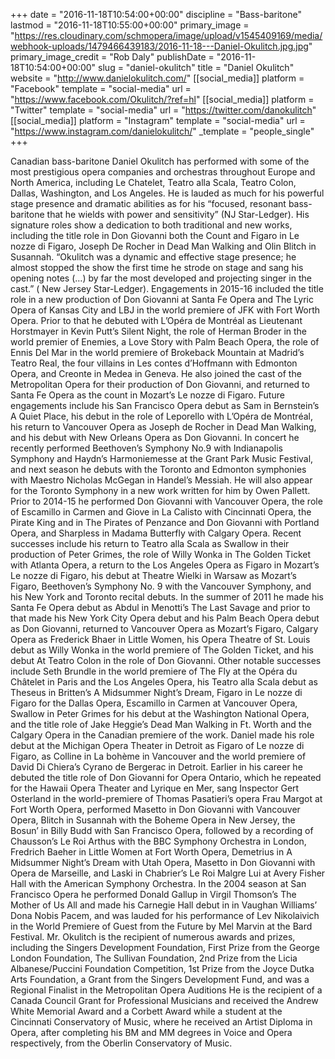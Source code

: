 +++
date = "2016-11-18T10:54:00+00:00"
discipline = "Bass-baritone"
lastmod = "2016-11-18T10:55:00+00:00"
primary_image = "https://res.cloudinary.com/schmopera/image/upload/v1545409169/media/webhook-uploads/1479466439183/2016-11-18---Daniel-Okulitch.jpg.jpg"
primary_image_credit = "Rob Daly"
publishDate = "2016-11-18T10:54:00+00:00"
slug = "daniel-okulitch"
title = "Daniel Okulitch"
website = "http://www.danielokulitch.com/"
[[social_media]]
platform = "Facebook"
template = "social-media"
url = "https://www.facebook.com/Okulitch/?ref=hl"
[[social_media]]
platform = "Twitter"
template = "social-media"
url = "https://twitter.com/danokulitch"
[[social_media]]
platform = "Instagram"
template = "social-media"
url = "https://www.instagram.com/danielokulitch/"
_template = "people_single"
+++

Canadian bass-baritone Daniel Okulitch has performed with some of the most prestigious opera companies and orchestras throughout Europe and North America, including Le Chatelet, Teatro alla Scala, Teatro Colon, Dallas, Washington, and Los Angeles. He is lauded as much for his powerful stage presence and dramatic abilities as for his “focused, resonant bass-baritone that he wields with power and sensitivity” (NJ Star-Ledger). His signature roles show a dedication to both traditional and new works, including the title role in Don Giovanni both the Count and Figaro in Le nozze di Figaro, Joseph De Rocher in Dead Man Walking and Olin Blitch in Susannah. “Okulitch was a dynamic and effective stage presence; he almost stopped the show the first time he strode on stage and sang his opening notes (…) by far the most developed and projecting singer in the cast.” ( New Jersey Star-Ledger).
Engagements in 2015-16 included the title role in a new production of Don Giovanni at Santa Fe Opera and The Lyric Opera of Kansas City and LBJ in the world premiere of JFK with Fort Worth Opera. Prior to that he debuted with L’Opéra de Montréal as Lieutenant Horstmayer in Kevin Putt’s Silent Night, the role of Herman Broder in the world premier of Enemies, a Love Story with Palm Beach Opera, the role of Ennis Del Mar in the world premiere of Brokeback Mountain at Madrid’s Teatro Real, the four villains in Les contes d’Hoffmann with Edmonton Opera, and Creonte in Medea in Geneva. He also joined the cast of the Metropolitan Opera for their production of Don Giovanni, and returned to Santa Fe Opera as the count in Mozart’s Le nozze di Figaro. Future engagements include his San Francisco Opera debut as Sam in Bernstein’s A Quiet Place, his debut in the role of Leporello with L’Opéra de Montréal, his return to Vancouver Opera as Joseph de Rocher in Dead Man Walking, and his debut with New Orleans Opera as Don Giovanni. In concert he recently performed Beethoven’s Symphony No.9 with Indianapolis Symphony and Haydn’s Harmoniemesse at the Grant Park Music Festival, and next season he debuts with the Toronto and Edmonton symphonies with Maestro Nicholas McGegan in Handel’s Messiah. He will also appear for the Toronto Symphony in a new work written for him by Owen Pallett.
Prior to 2014-15 he performed Don Giovanni with Vancouver Opera, the role of Escamillo in Carmen and Giove in La Calisto with Cincinnati Opera, the Pirate King and in The Pirates of Penzance and Don Giovanni with Portland Opera, and Sharpless in Madama Butterfly with Calgary Opera. Recent successes include his return to Teatro alla Scala as Swallow in their production of Peter Grimes, the role of Willy Wonka in The Golden Ticket with Atlanta Opera, a return to the Los Angeles Opera as Figaro in Mozart’s Le nozze di Figaro, his debut at Theatre Wielki in Warsaw as Mozart’s Figaro, Beethoven’s Symphony No. 9 with the Vancouver Symphony, and his New York and Toronto recital debuts. In the summer of 2011 he made his Santa Fe Opera debut as Abdul in Menotti’s The Last Savage and prior to that made his New York City Opera debut and his Palm Beach Opera debut as Don Giovanni, returned to Vancouver Opera as Mozart’s Figaro, Calgary Opera as Frederick Bhaer in Little Women, his Opera Theatre of St. Louis debut as Willy Wonka in the world premiere of The Golden Ticket, and his debut At Teatro Colon in the role of Don Giovanni.
Other notable successes include Seth Brundle in the world premiere of The Fly at the Opéra du Châtelet in Paris and the Los Angeles Opera, his Teatro alla Scala debut as Theseus in Britten’s A Midsummer Night’s Dream, Figaro in Le nozze di Figaro for the Dallas Opera, Escamillo in Carmen at Vancouver Opera, Swallow in Peter Grimes for his debut at the Washington National Opera, and the title role of Jake Heggie’s Dead Man Walking in Ft. Worth and the Calgary Opera in the Canadian premiere of the work.  Daniel made his role debut at the Michigan Opera Theater in Detroit as Figaro of Le nozze di Figaro, as Colline in La bohème in Vancouver and the world premiere of David Di Chiera’s Cyrano de Bergerac in Detroit.
Earlier in his career he debuted the title role of Don Giovanni for Opera Ontario, which he repeated for the Hawaii Opera Theater and Lyrique en Mer, sang Inspector Gert Osterland in the world-premiere of Thomas Pasatieri’s opera Frau Margot at Fort Worth Opera, performed Masetto in Don Giovanni with Vancouver Opera, Blitch in Susannah with the Boheme Opera in New Jersey, the Bosun’ in Billy Budd with San Francisco Opera, followed by a recording of Chausson’s Le Roi Arthus with the BBC Symphony Orchestra in London, Fredrich Baeher in Little Women at Fort Worth Opera, Demetrius in A Midsummer Night’s Dream with Utah Opera, Masetto in Don Giovanni with Opera de Marseille, and Laski in Chabrier’s Le Roi Malgre Lui at Avery Fisher Hall with the American Symphony Orchestra. In the 2004 season at San Francisco Opera he performed Donald Gallup in Virgil Thomson’s The Mother of Us All and made his Carnegie Hall debut in in Vaughan Williams’ Dona Nobis Pacem, and was lauded for his performance of Lev Nikolaivich in the World Premiere of Guest from the Future by Mel Marvin at the Bard Festival.
Mr. Okulitch is the recipient of numerous awards and prizes, including the Singers Development Foundation, First Prize from the George London Foundation, The Sullivan Foundation, 2nd Prize from the Licia Albanese/Puccini Foundation Competition, 1st Prize from the Joyce Dutka Arts Foundation, a Grant from the Singers Development Fund, and was a Regional Finalist in the Metropolitan Opera Auditions He is the recipient of a Canada Council Grant for Professional Musicians and received the Andrew White Memorial Award and a Corbett Award while a student at the Cincinnati Conservatory of Music, where he received an Artist Diploma in Opera, after completing his BM and MM degrees in Voice and Opera respectively, from the Oberlin Conservatory of Music.
